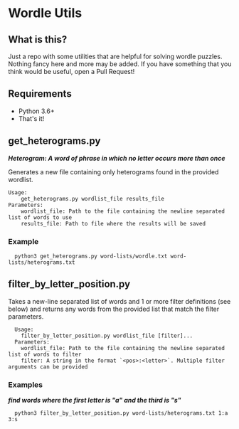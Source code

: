 # Wordle Utils

## What is this?

Just a repo with some utilities that are helpful for solving wordle puzzles. Nothing fancy here and more may be added. If you have something that you think would be useful, open a Pull Request!

## Requirements

- Python 3.6+ 
- That's it!

## get_heterograms.py

***Heterogram: A word of phrase in which no letter occurs more than once***

Generates a new file containing only heterograms found in the provided wordlist.

```text
Usage:
    get_heterograms.py wordlist_file results_file
Parameters:
    wordlist_file: Path to the file containing the newline separated list of words to use
    results_file: Path to file where the results will be saved

```

### Example

```shell
  python3 get_heterograms.py word-lists/wordle.txt word-lists/heterograms.txt
```

## filter_by_letter_position.py

Takes a new-line separated list of words and 1 or more filter definitions (see below) and returns any words from the provided list that match the filter parameters.

```text
  Usage:
    filter_by_letter_position.py wordlist_file [filter]...
  Parameters:
    wordlist_file: Path to the file containing the newline separated list of words to filter
    filter: A string in the format `<pos>:<letter>`. Multiple filter arguments can be provided
```

### Examples

***find words where the first letter is "a" and the third is "s"***

```shell
  python3 filter_by_letter_position.py word-lists/heterograms.txt 1:a 3:s
```

